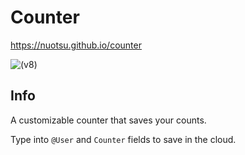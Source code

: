 # Counter
https://nuotsu.github.io/counter

![(v8)](https://i.imgur.com/fPVrvd7.png)

## Info
A customizable counter that saves your counts.

Type into `@User` and `Counter` fields to save in the cloud.

